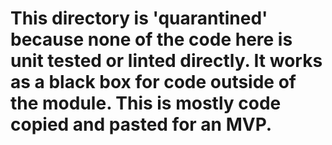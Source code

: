 # This directory is 'quarantined' because none of the code here is unit tested or linted directly.  It works as a black box for code outside of the module.  This is mostly code copied and pasted for an MVP.